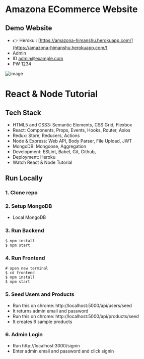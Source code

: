 # Amazona ECommerce Website
## Demo Website
- 👉 Heroku : [https://amazona-himanshu.herokuapp.com/](https://amazona-himanshu.herokuapp.com/)
- Admin 
- ID admin@example.com
- PW 1234

![image](https://user-images.githubusercontent.com/42701850/116676659-de1c1a80-a9c4-11eb-852f-57eb131d3bce.png)


# React & Node Tutorial


## Tech Stack

- HTML5 and CSS3: Semantic Elements, CSS Grid, Flexbox
- React: Components, Props, Events, Hooks, Router, Axios
- Redux: Store, Reducers, Actions
- Node & Express: Web API, Body Parser, File Upload, JWT
- MongoDB: Mongoose, Aggregation
- Development: ESLint, Babel, Git, Github,
- Deployment: Heroku
- Watch React & Node Tutorial

## Run Locally

### 1. Clone repo

### 2. Setup MongoDB

- Local MongoDB

### 3. Run Backend

```
$ npm install
$ npm start
```

### 4. Run Frontend

```
# open new terminal
$ cd frontend
$ npm install
$ npm start
```

### 5. Seed Users and Products

- Run this on chrome: http://localhost:5000/api/users/seed
- It returns admin email and password
- Run this on chrome: http://localhost:5000/api/products/seed
- It creates 6 sample products

### 6. Admin Login

- Run http://localhost:3000/signin
- Enter admin email and password and click signin

